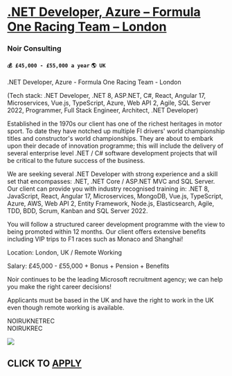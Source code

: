 # [.NET Developer, Azure – Formula One Racing Team – London](https://www.remotewlb.com/apply/net-developer-azure-formula-one-racing-team-london-57065)  
### Noir Consulting  
#### `💰 £45,000 - £55,000 a year` `🌎 UK`  

.NET Developer, Azure - Formula One Racing Team - London  
  
(Tech stack: .NET Developer, .NET 8, ASP.NET, C#, React, Angular 17, Microservices, Vue.js, TypeScript, Azure, Web API 2, Agile, SQL Server 2022, Programmer, Full Stack Engineer, Architect, .NET Developer)  
  
Established in the 1970s our client has one of the richest heritages in motor sport. To date they have notched up multiple FI drivers' world championship titles and constructor's world championships. They are about to embark upon their decade of innovation programme; this will include the delivery of several enterprise level .NET / C# software development projects that will be critical to the future success of the business.  
  
We are seeking several .NET Developer with strong experience and a skill set that encompasses: .NET, .NET Core / ASP.NET MVC and SQL Server. Our client can provide you with industry recognised training in: .NET 8, JavaScript, React, Angular 17, Microservices, MongoDB, Vue.js, TypeScript, Azure, AWS, Web API 2, Entity Framework, Node.js, Elasticsearch, Agile, TDD, BDD, Scrum, Kanban and SQL Server 2022.  
  
You will follow a structured career development programme with the view to being promoted within 12 months. Our client offers extensive benefits including VIP trips to F1 races such as Monaco and Shanghai!  
  
Location: London, UK / Remote Working  
  
Salary: £45,000 - £55,000 + Bonus + Pension + Benefits  
  
Noir continues to be the leading Microsoft recruitment agency; we can help you make the right career decisions!  
  
Applicants must be based in the UK and have the right to work in the UK even though remote working is available.  
  
NOIRUKNETREC  
NOIRUKREC

![](https://remotive.com/job/track/1899912/blank.gif?source=public_api)  
## CLICK TO [APPLY](https://www.remotewlb.com/apply/net-developer-azure-formula-one-racing-team-london-57065)

